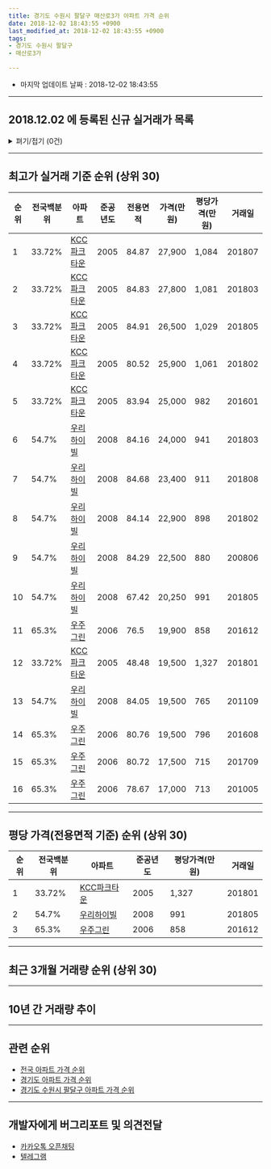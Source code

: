 ```yaml
---
title: 경기도 수원시 팔달구 매산로3가 아파트 가격 순위
date: 2018-12-02 18:43:55 +0900
last_modified_at: 2018-12-02 18:43:55 +0900
tags:
- 경기도 수원시 팔달구
- 매산로3가

---
```


* 마지막 업데이트 날짜 : 2018-12-02 18:43:55

---

## 2018.12.02 에 등록된 신규 실거래가 목록

<details>
<summary>펴기/접기 (0건)</summary>
<div markdown="1">

|아파트|전국백분위|준공년도|전용면적|가격(만원)|평당가격(만원)|거래일|
|---|---|---|---|---|---|---|
|없음|||||||


</div>
</details>

---

## 최고가 실거래 기준 순위 (상위 30)


|순위|전국백분위|아파트|준공년도|전용면적|가격(만원)|평당가격(만원)|거래일|
|---|---|---|---|---|---|---|---|
|1|33.72%|[KCC파크타운](https://search.naver.com/search.naver?query=%EA%B2%BD%EA%B8%B0%EB%8F%84+%EC%88%98%EC%9B%90%EC%8B%9C+%ED%8C%94%EB%8B%AC%EA%B5%AC+%EB%A7%A4%EC%82%B0%EB%A1%9C3%EA%B0%80+KCC%ED%8C%8C%ED%81%AC%ED%83%80%EC%9A%B4)|2005|84.87|27,900|1,084|201807|
|2|33.72%|[KCC파크타운](https://search.naver.com/search.naver?query=%EA%B2%BD%EA%B8%B0%EB%8F%84+%EC%88%98%EC%9B%90%EC%8B%9C+%ED%8C%94%EB%8B%AC%EA%B5%AC+%EB%A7%A4%EC%82%B0%EB%A1%9C3%EA%B0%80+KCC%ED%8C%8C%ED%81%AC%ED%83%80%EC%9A%B4)|2005|84.83|27,800|1,081|201803|
|3|33.72%|[KCC파크타운](https://search.naver.com/search.naver?query=%EA%B2%BD%EA%B8%B0%EB%8F%84+%EC%88%98%EC%9B%90%EC%8B%9C+%ED%8C%94%EB%8B%AC%EA%B5%AC+%EB%A7%A4%EC%82%B0%EB%A1%9C3%EA%B0%80+KCC%ED%8C%8C%ED%81%AC%ED%83%80%EC%9A%B4)|2005|84.91|26,500|1,029|201805|
|4|33.72%|[KCC파크타운](https://search.naver.com/search.naver?query=%EA%B2%BD%EA%B8%B0%EB%8F%84+%EC%88%98%EC%9B%90%EC%8B%9C+%ED%8C%94%EB%8B%AC%EA%B5%AC+%EB%A7%A4%EC%82%B0%EB%A1%9C3%EA%B0%80+KCC%ED%8C%8C%ED%81%AC%ED%83%80%EC%9A%B4)|2005|80.52|25,900|1,061|201802|
|5|33.72%|[KCC파크타운](https://search.naver.com/search.naver?query=%EA%B2%BD%EA%B8%B0%EB%8F%84+%EC%88%98%EC%9B%90%EC%8B%9C+%ED%8C%94%EB%8B%AC%EA%B5%AC+%EB%A7%A4%EC%82%B0%EB%A1%9C3%EA%B0%80+KCC%ED%8C%8C%ED%81%AC%ED%83%80%EC%9A%B4)|2005|83.94|25,000|982|201601|
|6|54.7%|[우리하이빌](https://search.naver.com/search.naver?query=%EA%B2%BD%EA%B8%B0%EB%8F%84+%EC%88%98%EC%9B%90%EC%8B%9C+%ED%8C%94%EB%8B%AC%EA%B5%AC+%EB%A7%A4%EC%82%B0%EB%A1%9C3%EA%B0%80+%EC%9A%B0%EB%A6%AC%ED%95%98%EC%9D%B4%EB%B9%8C)|2008|84.16|24,000|941|201803|
|7|54.7%|[우리하이빌](https://search.naver.com/search.naver?query=%EA%B2%BD%EA%B8%B0%EB%8F%84+%EC%88%98%EC%9B%90%EC%8B%9C+%ED%8C%94%EB%8B%AC%EA%B5%AC+%EB%A7%A4%EC%82%B0%EB%A1%9C3%EA%B0%80+%EC%9A%B0%EB%A6%AC%ED%95%98%EC%9D%B4%EB%B9%8C)|2008|84.68|23,400|911|201808|
|8|54.7%|[우리하이빌](https://search.naver.com/search.naver?query=%EA%B2%BD%EA%B8%B0%EB%8F%84+%EC%88%98%EC%9B%90%EC%8B%9C+%ED%8C%94%EB%8B%AC%EA%B5%AC+%EB%A7%A4%EC%82%B0%EB%A1%9C3%EA%B0%80+%EC%9A%B0%EB%A6%AC%ED%95%98%EC%9D%B4%EB%B9%8C)|2008|84.14|22,900|898|201802|
|9|54.7%|[우리하이빌](https://search.naver.com/search.naver?query=%EA%B2%BD%EA%B8%B0%EB%8F%84+%EC%88%98%EC%9B%90%EC%8B%9C+%ED%8C%94%EB%8B%AC%EA%B5%AC+%EB%A7%A4%EC%82%B0%EB%A1%9C3%EA%B0%80+%EC%9A%B0%EB%A6%AC%ED%95%98%EC%9D%B4%EB%B9%8C)|2008|84.29|22,500|880|200806|
|10|54.7%|[우리하이빌](https://search.naver.com/search.naver?query=%EA%B2%BD%EA%B8%B0%EB%8F%84+%EC%88%98%EC%9B%90%EC%8B%9C+%ED%8C%94%EB%8B%AC%EA%B5%AC+%EB%A7%A4%EC%82%B0%EB%A1%9C3%EA%B0%80+%EC%9A%B0%EB%A6%AC%ED%95%98%EC%9D%B4%EB%B9%8C)|2008|67.42|20,250|991|201805|
|11|65.3%|[우주그린](https://search.naver.com/search.naver?query=%EA%B2%BD%EA%B8%B0%EB%8F%84+%EC%88%98%EC%9B%90%EC%8B%9C+%ED%8C%94%EB%8B%AC%EA%B5%AC+%EB%A7%A4%EC%82%B0%EB%A1%9C3%EA%B0%80+%EC%9A%B0%EC%A3%BC%EA%B7%B8%EB%A6%B0)|2006|76.5|19,900|858|201612|
|12|33.72%|[KCC파크타운](https://search.naver.com/search.naver?query=%EA%B2%BD%EA%B8%B0%EB%8F%84+%EC%88%98%EC%9B%90%EC%8B%9C+%ED%8C%94%EB%8B%AC%EA%B5%AC+%EB%A7%A4%EC%82%B0%EB%A1%9C3%EA%B0%80+KCC%ED%8C%8C%ED%81%AC%ED%83%80%EC%9A%B4)|2005|48.48|19,500|1,327|201801|
|13|54.7%|[우리하이빌](https://search.naver.com/search.naver?query=%EA%B2%BD%EA%B8%B0%EB%8F%84+%EC%88%98%EC%9B%90%EC%8B%9C+%ED%8C%94%EB%8B%AC%EA%B5%AC+%EB%A7%A4%EC%82%B0%EB%A1%9C3%EA%B0%80+%EC%9A%B0%EB%A6%AC%ED%95%98%EC%9D%B4%EB%B9%8C)|2008|84.05|19,500|765|201109|
|14|65.3%|[우주그린](https://search.naver.com/search.naver?query=%EA%B2%BD%EA%B8%B0%EB%8F%84+%EC%88%98%EC%9B%90%EC%8B%9C+%ED%8C%94%EB%8B%AC%EA%B5%AC+%EB%A7%A4%EC%82%B0%EB%A1%9C3%EA%B0%80+%EC%9A%B0%EC%A3%BC%EA%B7%B8%EB%A6%B0)|2006|80.76|19,500|796|201608|
|15|65.3%|[우주그린](https://search.naver.com/search.naver?query=%EA%B2%BD%EA%B8%B0%EB%8F%84+%EC%88%98%EC%9B%90%EC%8B%9C+%ED%8C%94%EB%8B%AC%EA%B5%AC+%EB%A7%A4%EC%82%B0%EB%A1%9C3%EA%B0%80+%EC%9A%B0%EC%A3%BC%EA%B7%B8%EB%A6%B0)|2006|80.72|17,500|715|201709|
|16|65.3%|[우주그린](https://search.naver.com/search.naver?query=%EA%B2%BD%EA%B8%B0%EB%8F%84+%EC%88%98%EC%9B%90%EC%8B%9C+%ED%8C%94%EB%8B%AC%EA%B5%AC+%EB%A7%A4%EC%82%B0%EB%A1%9C3%EA%B0%80+%EC%9A%B0%EC%A3%BC%EA%B7%B8%EB%A6%B0)|2006|78.67|17,000|713|201005|


---

## 평당 가격(전용면적 기준) 순위 (상위 30)


|순위|전국백분위|아파트|준공년도|평당가격(만원)|거래일|
|---|---|---|---|---|---|
|1|33.72%|[KCC파크타운](https://search.naver.com/search.naver?query=%EA%B2%BD%EA%B8%B0%EB%8F%84+%EC%88%98%EC%9B%90%EC%8B%9C+%ED%8C%94%EB%8B%AC%EA%B5%AC+%EB%A7%A4%EC%82%B0%EB%A1%9C3%EA%B0%80+KCC%ED%8C%8C%ED%81%AC%ED%83%80%EC%9A%B4)|2005|1,327|201801|
|2|54.7%|[우리하이빌](https://search.naver.com/search.naver?query=%EA%B2%BD%EA%B8%B0%EB%8F%84+%EC%88%98%EC%9B%90%EC%8B%9C+%ED%8C%94%EB%8B%AC%EA%B5%AC+%EB%A7%A4%EC%82%B0%EB%A1%9C3%EA%B0%80+%EC%9A%B0%EB%A6%AC%ED%95%98%EC%9D%B4%EB%B9%8C)|2008|991|201805|
|3|65.3%|[우주그린](https://search.naver.com/search.naver?query=%EA%B2%BD%EA%B8%B0%EB%8F%84+%EC%88%98%EC%9B%90%EC%8B%9C+%ED%8C%94%EB%8B%AC%EA%B5%AC+%EB%A7%A4%EC%82%B0%EB%A1%9C3%EA%B0%80+%EC%9A%B0%EC%A3%BC%EA%B7%B8%EB%A6%B0)|2006|858|201612|


---

## 최근 3개월 거래량 순위 (상위 30)


<div style="width:100%;">
    <canvas id="deal_count_ranking" height="250"></canvas>
</div>


<script>
new Chart(document.getElementById("deal_count_ranking"), {
    type: 'horizontalBar',
    data: {
        labels: ['KCC파크타운'],
        datasets: [{
            label: '실거래 수',
            data: [1],
            borderColor: "rgba(255, 0, 128, 1)",
            backgroundColor: "rgba(255, 0, 128, 0.5)",
            fill: false,
        }]
    },
    options: {
        responsive: true,
        title: {
            display: true,
            text: '최근 3개월 거래량 순위'
        },
        tooltips: {
            mode: 'index',
            intersect: false,
            callbacks: {
                title: function(tooltipItems, data) {
                    return "실거래 수:";
                },
                label: function(tooltipItem, data) {
                    return data.labels[tooltipItem.index] + ": " + tooltipItem.xLabel;
                }
            }
        },
        hover: {
            mode: 'nearest',
            intersect: true
        },
        scales: {
            xAxes: [{
                display: true,
                scaleLabel: {
                    display: true,
                    labelString: '실거래 수'
                },
                ticks: {
                    suggestedMin: 0,
                }
            }],
            yAxes: [{
                display: true,
                ticks: {
                    autoSkip: false,
                    callback: function(value, index, values) {
                        if (value.length > 15)
                            return value.substr(0, 13) + "...";
                        else
                            return value;
                    }
                },
                scaleLabel: {
                    display: false,
                }
            }]
        }
    }
});

</script>


---

## 10년 간 거래량 추이


<div style="width:100%;">
    <canvas id="deal_progress" height="250"></canvas>
</div>

<script>
new Chart(document.getElementById("deal_progress"), {
    type: 'line',
    data: {
        labels: ['200812','200901','200902','200903','200904','200905','200906','200907','200908','200909','200910','200911','200912','201001','201002','201003','201004','201005','201006','201007','201008','201009','201010','201011','201012','201101','201102','201103','201104','201105','201106','201107','201108','201109','201110','201111','201112','201201','201202','201203','201204','201205','201206','201207','201208','201209','201210','201211','201212','201301','201302','201303','201304','201305','201306','201307','201308','201309','201310','201311','201312','201401','201402','201403','201404','201405','201406','201407','201408','201409','201410','201411','201412','201501','201502','201503','201504','201505','201506','201507','201508','201509','201510','201511','201512','201601','201602','201603','201604','201605','201606','201607','201608','201609','201610','201611','201612','201701','201702','201703','201704','201705','201706','201707','201708','201709','201710','201711','201712','201801','201802','201803','201804','201805','201806','201807','201808','201809','201810','201811','201812'],
        datasets: [{
            label: '실거래 수',
            pointRadius: 1,
            data: [1, 1, 1, 2, 0, 3, 3, 1, 0, 2, 1, 0, 1, 1, 1, 3, 0, 4, 1, 0, 0, 0, 2, 6, 1, 9, 3, 2, 2, 0, 0, 2, 1, 2, 0, 2, 1, 2, 2, 3, 2, 0, 0, 0, 0, 0, 0, 0, 1, 0, 3, 0, 2, 1, 0, 0, 0, 3, 1, 0, 0, 1, 0, 4, 0, 1, 0, 0, 3, 2, 0, 1, 1, 1, 5, 2, 1, 0, 4, 2, 0, 3, 1, 0, 1, 3, 1, 2, 2, 4, 2, 0, 4, 0, 1, 1, 2, 0, 0, 0, 0, 0, 0, 0, 3, 3, 0, 1, 1, 3, 2, 2, 0, 2, 0, 1, 1, 1, 1, 0, 0],
            borderColor: "rgba(255, 201, 14, 1)",
            backgroundColor: "rgba(255, 201, 14, 0.5)",
            fill: true,
        }]
    },
    options: {
        responsive: true,
        title: {
            display: true,
            text: '10년간 거래량 추이'
        },
        tooltips: {
            mode: 'index',
            intersect: false,
        },
        hover: {
            mode: 'nearest',
            intersect: true
        },
        scales: {
            xAxes: [{
                display: true,
                scaleLabel: {
                    display: true,
                    labelString: '년/월'
                }
            }],
            yAxes: [{
                display: true,
                ticks: {
                    suggestedMin: 0,
                },
                scaleLabel: {
                    display: true,
                    labelString: '실거래 수'
                }
            }]
        }
    }
});

</script>


---

## 관련 순위

- [전국 아파트 가격 순위](https://inasie.github.io/apt-ranking/전국)
- [경기도 아파트 가격 순위](https://inasie.github.io/apt-ranking/경기도)
- [경기도 수원시 팔달구 아파트 가격 순위](https://inasie.github.io/apt-ranking/경기도-수원시-팔달구)


---

## 개발자에게 버그리포트 및 의견전달

- [카카오톡 오픈채팅](https://open.kakao.com/o/gLJUAP4)
- [텔레그램](https://t.me/inasie)

